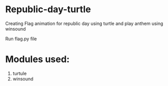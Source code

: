 # Republic-day-turtle
Creating Flag animation for republic day using turtle and play anthem using winsound

Run flag.py file

# Modules used:
1. turtule
2. winsound




